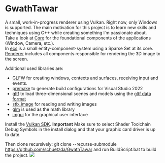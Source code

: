 # GwathTawar
A small, work-in-progress renderer using Vulkan. Right now, only Windows is supported.
The main motivation for this project is to learn new skills and techniques using C++ while creating something I’m passionate about. </br>
Take a look at [Core](https://github.com/schuetzda/GwathTawar/tree/main/GwaCore/src/Core) for the foundational components of the applications (Window, Camera, etc.). </br>
In [ecs](https://github.com/schuetzda/GwathTawar/tree/main/GwaCore/src/ecs) is a small entity-component-system using a Sparse Set at its core. </br>
[Renderer](https://github.com/schuetzda/GwathTawar/tree/main/GwaCore/src/renderer) includes all components responsible for rendering the 3D image to the screen. </br>

Additional used libraries are:
- [GLFW](https://github.com/glfw/glfw) for creating windows, contexts and surfaces, receiving input and events.
- [premake](https://premake.github.io/) to generate build configurations for Visual Studio 2022
- [gltf](https://github.com/jkuhlmann/cgltf) to load three-dimensional scenes and models using the [gltf data format](https://www.khronos.org/gltf/)
- [stb_image](https://github.com/nothings/stb) for reading and writing images
- [glm](https://github.com/g-truc/glm) is used as the math library
- [imgui](https://github.com/ocornut/imgui) for the graphical user interface

Install the [Vulkan SDK](https://www.lunarg.com/vulkan-sdk/). **Important** Make sure to select Shader Toolchain Debug Symbols in the install dialog and that your graphic card driver is up to date.

Then clone recursively: git clone --recurse-submodule https://github.com/schuetzda/GwathTawar
and run BuildScript.bat to build the project.
![](https://github.com/schuetzda/GwathTawar/blob/main/screenshots/Screenshot%202025-03-26%20144801.png)
